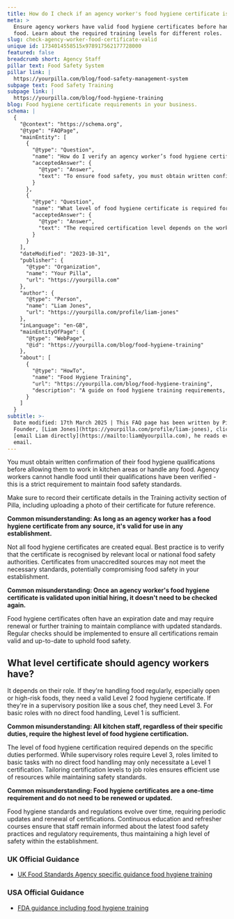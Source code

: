 ```yaml
---
title: How do I check if an agency worker's food hygiene certificate is valid?
meta: >
  Ensure agency workers have valid food hygiene certificates before handling
  food. Learn about the required training levels for different roles.
slug: check-agency-worker-food-certificate-valid
unique id: 1734014558515x978917562177728000
featured: false
breadcrumb short: Agency Staff
pillar text: Food Safety System
pillar link: |
  https://yourpilla.com/blog/food-safety-management-system
subpage text: Food Safety Training
subpage link: |
  https://yourpilla.com/blog/food-hygiene-training
blog: Food hygiene certificate requirements in your business.
schema: |
  {
    "@context": "https://schema.org",
    "@type": "FAQPage",
    "mainEntity": [
      {
        "@type": "Question",
        "name": "How do I verify an agency worker’s food hygiene certificate?",
        "acceptedAnswer": {
          "@type": "Answer",
          "text": "To ensure food safety, you must obtain written confirmation of an agency worker’s food hygiene qualifications before they work in kitchen areas or handle any food. Their qualifications must be verified, and you should record the certificate details—including a photo of the certificate—in your training records for future reference."
        }
      },
      {
        "@type": "Question",
        "name": "What level of food hygiene certificate is required for agency workers?",
        "acceptedAnswer": {
          "@type": "Answer",
          "text": "The required certification level depends on the worker’s role. For those handling food regularly, especially high‐risk or open foods, a valid Level 2 certificate is needed. Supervisory staff, such as sous chefs, should have a Level 3 certificate, while roles with minimal or no direct food handling typically require only a Level 1 certification."
        }
      }
    ],
    "dateModified": "2023-10-31",
    "publisher": {
      "@type": "Organization",
      "name": "Your Pilla",
      "url": "https://yourpilla.com"
    },
    "author": {
      "@type": "Person",
      "name": "Liam Jones",
      "url": "https://yourpilla.com/profile/liam-jones"
    },
    "inLanguage": "en-GB",
    "mainEntityOfPage": {
      "@type": "WebPage",
      "@id": "https://yourpilla.com/blog/food-hygiene-training"
    },
    "about": [
      {
        "@type": "HowTo",
        "name": "Food Hygiene Training",
        "url": "https://yourpilla.com/blog/food-hygiene-training",
        "description": "A guide on food hygiene training requirements, including what certification levels are needed for different roles in a food business."
      }
    ]
  }
subtitle: >-
  Date modified: 17th March 2025 | This FAQ page has been written by Pilla
  Founder, [Liam Jones](https://yourpilla.com/profile/liam-jones), click to
  [email Liam directly](https://mailto:liam@yourpilla.com), he reads every
  email.
---
```

You must obtain written confirmation of their food hygiene qualifications before allowing them to work in kitchen areas or handle any food. Agency workers cannot handle food until their qualifications have been verified - this is a strict requirement to maintain food safety standards.

Make sure to record their certificate details in the Training activity section of Pilla, including uploading a photo of their certificate for future reference.

**Common misunderstanding: As long as an agency worker has a food hygiene certificate from any source, it's valid for use in any establishment.**

Not all food hygiene certificates are created equal. Best practice is to verify that the certificate is recognised by relevant local or national food safety authorities. Certificates from unaccredited sources may not meet the necessary standards, potentially compromising food safety in your establishment.

**Common misunderstanding: Once an agency worker's food hygiene certificate is validated upon initial hiring, it doesn't need to be checked again.**

Food hygiene certificates often have an expiration date and may require renewal or further training to maintain compliance with updated standards. Regular checks should be implemented to ensure all certifications remain valid and up-to-date to uphold food safety.

## What level certificate should agency workers have?

It depends on their role. If they're handling food regularly, especially open or high-risk foods, they need a valid Level 2 food hygiene certificate. If they're in a supervisory position like a sous chef, they need Level 3. For basic roles with no direct food handling, Level 1 is sufficient.

**Common misunderstanding: All kitchen staff, regardless of their specific duties, require the highest level of food hygiene certification.**

The level of food hygiene certification required depends on the specific duties performed. While supervisory roles require Level 3, roles limited to basic tasks with no direct food handling may only necessitate a Level 1 certification. Tailoring certification levels to job roles ensures efficient use of resources while maintaining safety standards.

**Common misunderstanding: Food hygiene certificates are a one-time requirement and do not need to be renewed or updated.**

Food hygiene standards and regulations evolve over time, requiring periodic updates and renewal of certifications. Continuous education and refresher courses ensure that staff remain informed about the latest food safety practices and regulatory requirements, thus maintaining a high level of safety within the establishment.

### UK Official Guidance

-   [UK Food Standards Agency specific guidance food hygiene training](https://www.food.gov.uk/business-guidance/food-hygiene-for-your-business?utm_source=chatgpt.com)
    

### USA Official Guidance

-   [FDA guidance including food hygiene training](https://www.fda.gov/food/retail-food-protection/retail-food-industryregulatory-assistance-training)
